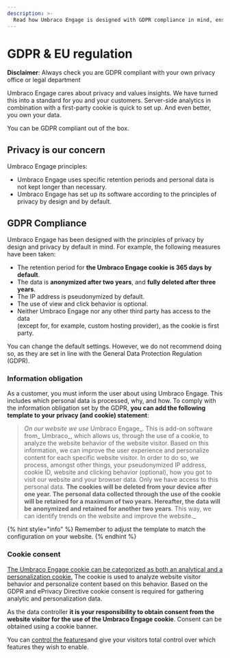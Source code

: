 ```yaml
---
description: >-
  Read how Umbraco Engage is designed with GDPR compliance in mind, ensuring data privacy through first-party cookies, data anonymization, and retention controls.
---
```


# GDPR & EU regulation

**Disclaimer**: Always check you are GDPR compliant with your own privacy office or legal department

Umbraco Engage cares about privacy and values insights. We have turned this into a standard for you and your customers. Server-side analytics in combination with a first-party cookie is quick to set up. And even better, you own your data.

You can be GDPR compliant out of the box.

## Privacy is our concern

Umbraco Engage principles:

* Umbraco Engage uses specific retention periods and personal data is not kept longer than necessary.
* Umbraco Engage has set up its software according to the principles of privacy by design and by default.

## GDPR Compliance

Umbraco Engage has been designed with the principles of privacy by design and privacy by default in mind. For example, the following measures have been taken:

* The retention period for **the Umbraco Engage cookie is 365 days by default**.
* The data is **anonymized after two years**, and **fully deleted after three years**.
* The IP address is pseudonymized by default.
* The use of view and click behavior is optional.
* Neither Umbraco Engage nor any other third party has access to the data\
  (except for, for example, custom hosting provider), as the cookie is first\
  party.

You can change the default settings. However, we do not recommend doing so, as they are set in line with the General Data Protection Regulation (GDPR).

### Information obligation

As a customer, you must inform the user about using Umbraco Engage. This includes which personal data is processed, why, and how. To comply with the information obligation set by the GDPR, **you can add the following template to your privacy (and cookie) statement**:

> _On our website we use_ Umbraco Engage\_. This is add-on software from\_ Umbraco\_, which allows us, through the use of a cookie, to analyze the website behavior of the website visitor. Based on this information, we can improve the user experience and personalize content for each specific website visitor. In order to do so, we process, amongst other things, your pseudonymized IP address, cookie ID, website and clicking behavior (optional), how you got to visit our website and your browser data. Only we have access to this personal data. **The cookies will be deleted from your device after one year. The personal data collected through the use of the cookie will be retained for a maximum of two years. Hereafter, the data will be anonymized and retained for another two years**. This way, we can identify trends on the website and improve the website.\_

{% hint style="info" %}
Remember to adjust the template to match the configuration on your website.
{% endhint %}

### Cookie consent

[The Umbraco Engage cookie can be categorized as both an analytical and a personalization cookie.](../../developers/introduction/the-umbraco-engage-cookie/) The cookie is used to analyze website visitor behavior and personalize content based on this behavior. Based on the GDPR and ePrivacy Directive cookie consent is required for gathering analytic and personalization data.

As the data controller **it is your responsibility to obtain consent from the website visitor for the use of the Umbraco Engage cookie**. Consent can be obtained using a cookie banner.

You can [control the features](../../developers/introduction/the-umbraco-engage-cookie/module-permissions.md)and give your visitors total control over which features they wish to enable.
